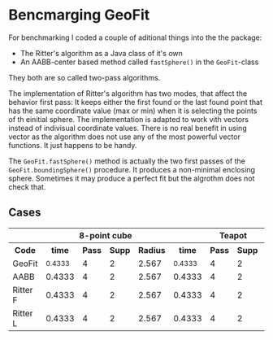 # Bencmarging GeoFit

For benchmarking I coded a couple of aditional things into the the package:
- The Ritter's algorithm as a Java class of it's own
- An AABB-center based method called `fastSphere()` in the `GeoFit`-class 

They both are so called two-pass algorithms. 

The implementation of Ritter's algorithm has two modes, that affect the behavior first pass: It keeps either the first found or the last found point that has the same coordinate value (max or min) when it is selecting the points of th einitial sphere. The implementation is adapted to work vith vectors instead of indivisual coordinate values. There is no real benefit in using vector as the algorithm does not use any of the most powerful vector functions. It just happens to be handy. 

The `GeoFit.fastSphere()` method is actually the two first passes of the `GeoFit.boundingSphere()` procedure. It produces a non-minimal enclosing sphere. Sometimes it may produce a perfect fit but the algrothm does not check that.

## Cases
<table>
  <tr>
    <th></th>
    <th colspan = 4>8-point cube</th>
    <th colspan = 4>Teapot</th>
    <th colspan = 4>Bunny</th>
  </tr>
  <tr>
    <th>Code</th>
    <th>time</th><th>Pass</th><th>Supp</th><th>Radius</th>
    <th>time</th><th>Pass</th><th>Supp</th><th>Radius</th>
    <th>time</th><th>Pass</th><th>Supp</th><th>Radius</th>
  </tr>
  <tr>
    <td>GeoFit</td>
    <td><small>0.4333</small></td><td>4</td><td>2</td><td>2.567</td>
    <td><small>0.4333</small></td><td>4</td><td>2</td><td>2.567</td>
    <td><small>0.4333</small></td><td>4</td><td>2</td><td>2.567</td>
  </tr>
  <tr>
    <td>AABB</td>
    <td>0.4333</td><td>4</td><td>2</td><td>2.567</td>
    <td>0.4333</td><td>4</td><td>2</td><td>2.567</td>
    <td>0.4333</td><td>4</td><td>2</td><td>2.567</td>
  </tr>
  <tr>
    <td>Ritter F</td>
    <td>0.4333</td><td>4</td><td>2</td><td>2.567</td>
    <td>0.4333</td><td>4</td><td>2</td><td>2.567</td>
    <td>0.4333</td><td>4</td><td>2</td><td>2.567</td>
  </tr>
  <tr>
    <td>Ritter L</td>
    <td>0.4333</td><td>4</td><td>2</td><td>2.567</td>
    <td>0.4333</td><td>4</td><td>2</td><td>2.567</td>
    <td>0.4333</td><td>4</td><td>2</td><td>2.567</td>
  </tr></table>
